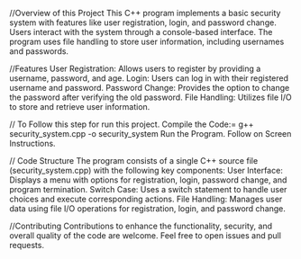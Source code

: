 //Overview of this Project
This C++ program implements a basic security system with features like user registration, login, and password change. 
Users interact with the system through a console-based interface. The program uses file handling to store user information, including usernames and passwords.

//Features
User Registration: Allows users to register by providing a username, password, and age.
Login: Users can log in with their registered username and password.
Password Change: Provides the option to change the password after verifying the old password.
File Handling: Utilizes file I/O to store and retrieve user information.

// To Follow this step for run this project.
Compile the Code:= g++ security_system.cpp -o security_system
Run the Program.
Follow on Screen Instructions.

// Code Structure 
The program consists of a single C++ source file (security_system.cpp) with the following key components:
User Interface: Displays a menu with options for registration, login, password change, and program termination.
Switch Case: Uses a switch statement to handle user choices and execute corresponding actions.
File Handling: Manages user data using file I/O operations for registration, login, and password change.

//Contributing
Contributions to enhance the functionality, security, and overall quality of the code are welcome. Feel free to open issues and pull requests.
